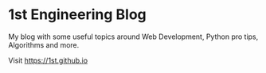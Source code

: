 # 1st Engineering Blog

My blog with some useful topics around Web Development, Python pro tips, Algorithms and more.

Visit https://1st.github.io
